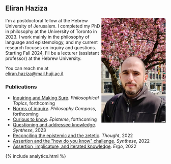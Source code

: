 ## Eliran Haziza

<img align="right" src="assets/webpic.png" width=250 alt="Photo" style="max-width: 40%;">

I'm a postdoctoral fellow at the Hebrew University of Jerusalem. I completed my PhD in philosophy at the University of Toronto in 2023. I work mainly in the philosophy of language and epistemology, and my current research focuses on inquiry and questions. Starting Fall 2024, I'll be a lecturer (assistant professor) at the Hebrew University.

You can reach me at <eliran.haziza@mail.huji.ac.il>.

### Publications

* [Inquiring and Making Sure](https://philpapers.org/archive/HAZIAM.pdf). _Philosophical Topics_, forthcoming
* [Norms of inquiry](https://philpapers.org/archive/HAZNOI.pdf). _Philosophy Compass_, forthcoming
* [Curious to know](https://philpapers.org/archive/HAZCTK.pdf). _Episteme_, forthcoming
* [Questioning and addressee knowledge](https://philpapers.org/archive/HAZQAA.pdf). _Synthese_, 2023
* [Reconciling the epistemic and the zetetic](https://philpapers.org/archive/HAZRTE.pdf). _Thought_, 2022
* [Assertion and the "how do you know" challenge](https://philpapers.org/archive/HAZAAT.pdf). _Synthese_, 2022
* [Assertion, implicature, and iterated knowledge](https://philpapers.org/archive/HAZAIA.pdf). _Ergo_, 2022

{% include analytics.html %}
